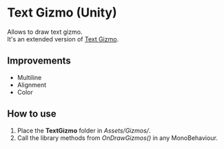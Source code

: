 # Text Gizmo (Unity)
Allows to draw text gizmo.
</br>It's an extended version of [Text Gizmo](https://forum.unity.com/threads/text-gizmo.27902/).

## Improvements
- Multiline
- Alignment
- Color

## How to use
1) Place the **TextGizmo** folder in *Assets/Gizmos/*.
2) Call the library methods from *OnDrawGizmos()* in any MonoBehaviour.
